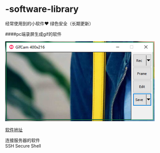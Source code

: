 ﻿# -software-library
经常使用到的小软件❤ 绿色安全（长期更新）
<br>

####pc端录屏生成gif的软件
<br>

![image](https://github.com/meng-coke/-software-library/blob/master/img/gif.png)


[软件地址](https://github.com/meng-coke/-software-library/tree/master/gif%E7%94%9F%E6%88%90)


连接服务器的软件 
<br>
SSH Secure Shell